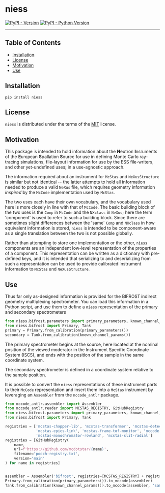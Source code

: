 # niess

[![PyPI - Version](https://img.shields.io/pypi/v/niess.svg)](https://pypi.org/project/niess)
[![PyPI - Python Version](https://img.shields.io/pypi/pyversions/niess.svg)](https://pypi.org/project/niess)

-----

## Table of Contents

- [Installation](#installation)
- [License](#license)
- [Motivation](#motivation)
- [Use](#use)

## Installation

```console
pip install niess
```

## License

`niess` is distributed under the terms of the [MIT](https://spdx.org/licenses/MIT.html) license.

## Motivation
This package is intended to hold information about the **N**eutron **I**nsruments
of the **E**uropean **S**pallation **S**ource for use in defining Monte Carlo 
ray-tracing simulations, file-layout information for use by the ESS
file-writers, and other yet-undefined uses; in a use-agnostic approach.

The information required about an instrument for `McStas` and `NeXusStructure` is
similar but not identical -- the latter attempts to hold all information needed to
produce a valid `NeXus` file, which requires geometry information _inspired_ by the
`McCode` implementation used by `McStas`.

The two uses each have their own vocabulary, and the vocabulary used here is more
closely in line with that of `McCode`. The basic building block of the two uses
is the `Comp` in `McCode` and the `NXclass` in `NeXus`; here the term 'component' is
used to refer to such a building block.
Since there are sometimes slight differences between the 'same' `Comp` and `NXclass` 
in how equivalent information is stored, `niess` is intended to be component-aware as
a single translation between the two is not possible globally.

Rather than attempting to store one implementation or the other, `niess` components
are an independent low-level representation of the properties of a component.
This representation can be written as a dictionary with pre-defined keys, and 
it is intended that serializing to and deserializing from such a representation can be 
used to provide calibrated instrument information to `McStas` and `NeXusStructure`.


## Use
Thus far only as-designed information is provided for the BIFROST indirect geometry
multiplexing spectrometer. You can load this information in a Python script, and use
them to define a `niess` representation of the primary and secondary spectrometers

```python
from niess.bifrost.parameters import primary_parameters, known_channel_params
from niess.bifrost import Primary, Tank
primary = Primary.from_calibration(primary_parameters())
secondary = Tank.from_calibration(known_channel_params())
```

The primary spectrometer begins at the source, here located at the nominal
position of the viewed moderator in the Instrument Specific Coordinate System (ISCS),
and ends with the position of the sample in the same coordinate system.

The secondary spectrometer is defined in a coordinate system relative to the sample position.

It is possible to convert the `niess` representations of these instrument parts to
their `McCode` representation and insert them into a `McStas` instrument by leveraging
an `Assembler` from the `mccode_antlr` package.

```python
from mccode_antlr.assembler import Assembler
from mccode_antlr.reader import MCSTAS_REGISTRY, GitHubRegistry
from niess.bifrost.parameters import primary_parameters, known_channel_params
from niess.bifrost import Primary, Tank

registries = ['mcstas-chopper-lib', 'mcstas-transformer', 'mcstas-detector-tubes',
              'mcstas-epics-link', 'mcstas-frame-tof-monitor', 'mccode-mcpl-filter',
              'mcstas-monochromator-rowland', 'mcstas-slit-radial']
registries = [GitHubRegistry(
    name,
    url=f'https://github.com/mcdotstar/{name}',
    filename='pooch-registry.txt',
    version='main'
) for name in registries]


assembler = Assembler('bifrost', registries=[MCSTAS_REGISTRY] + registries)
Primary.from_calibration(primary_parameters()).to_mccode(assembler)
Tank.from_calibration(known_channel_params()).to_mccode(assembler, 'sample_coordinates')

```